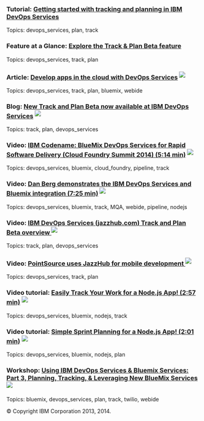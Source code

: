 ### Tutorial: [Getting started with tracking and planning in IBM DevOps Services](/tutorials/trackplan)  
Topics: devops_services, plan, track

### Feature at a Glance:  [Explore the Track & Plan Beta feature](./trackplanfg)
Topics: devops_services, track, plan

### Article: [Develop apps in the cloud with DevOps Services](http://www.ibm.com/developerworks/library/d-bluemix-devops-services-project/)  <img src="../all/images/sout.gif"  align="bottom" style="display: inline; margin: 0px; border-style: none; margin-bottom: 5px;">  
Topics: devops_services, track, plan, bluemix, webide

### Blog: [New Track and Plan Beta now available at IBM DevOps Services](https://jazz.net/blog/index.php/2014/05/15/track-and-plan-beta-devops-services/)  <img src="../all/images/sout.gif"  align="bottom" style="display: inline; margin: 0px; border-style: none; margin-bottom: 5px;">  
Topics: track, plan, devops_services

### Video: [IBM Codename: BlueMix DevOps Services for Rapid Software Delivery (Cloud Foundry Summit 2014) (5:14 min)](https://www.youtube.com/watch?v=fkHSYJJ6KVs)  <img src="../all/images/sout.gif"  align="bottom" style="display: inline; margin: 0px; border-style: none; margin-bottom: 5px;">  
Topics: devops_services, bluemix, cloud_foundry, pipeline, track 

### Video: [Dan Berg demonstrates the IBM DevOps Services and Bluemix integration (7:25 min)](https://www.youtube.com/watch?v=EHng3L2JScU)  <img src="../all/images/sout.gif"  align="bottom" style="display: inline; margin: 0px; border-style: none; margin-bottom: 5px;">  
Topics: devops_services, bluemix, track, MQA, webide, pipeline, nodejs

### Video: [IBM DevOps Services (jazzhub.com) Track and Plan Beta overview ](https://www.youtube.com/watch?v=sKI8T6sE5b8)  <img src="../all/images/sout.gif"  align="bottom" style="display: inline; margin: 0px; border-style: none; margin-bottom: 5px;">  
Topics: track, plan, devops_services

### Video: [PointSource uses JazzHub for mobile development ](https://www.youtube.com/watch?v=dHP7e8bTDww)  <img src="../all/images/sout.gif"  align="bottom" style="display: inline; margin: 0px; border-style: none; margin-bottom: 5px;">  
Topics: devops_services, track, plan

### Video tutorial: [Easily Track Your Work for a Node.js App! (2:57 min)](http://youtu.be/BTNNPJ84JNw )  <img src="../all/images/sout.gif"  align="bottom" style="display: inline; margin: 0px; border-style: none; margin-bottom: 5px;">  
Topics: devops_services, bluemix, nodejs, track

### Video tutorial: [Simple Sprint Planning for a Node.js App! (2:01 min)](http://www.youtube.com/watch?v=0TmY9tHIPfM)   <img src="../all/images/sout.gif"  align="bottom" style="display: inline; margin: 0px; border-style: none; margin-bottom: 5px;">  
Topics: devops_services, bluemix, nodejs, plan

### Workshop: [Using IBM DevOps Services & Bluemix Services: Part 3, Planning, Tracking, & Leveraging New BlueMix Services](https://developer.ibm.com/bluemix/docs/workshops/using-ibm-devops-services-bluemix-services-part-3-planning-tracking-leveraging-new-bluemix-services/)  <img src="../all/images/sout.gif"  align="bottom" style="display: inline; margin: 0px; border-style: none; margin-bottom: 5px;">  
Topics: bluemix, devops_services, plan, track, twilio, webide

&copy; Copyright IBM Corporation 2013, 2014.
